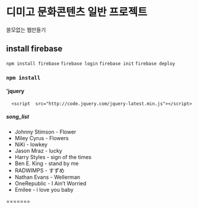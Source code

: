 # 디미고 문화콘텐츠 일반 프로젝트

쓸모없는 웹만들기

## install firebase

`npm install firebase`
`firebase login`
`firebase init`
`firebase deploy`

### `npm install`

#### 'jquery

`  <script  src="http://code.jquery.com/jquery-latest.min.js"></script>`

##### song_list

- Johnny Stimson - Flower
- Miley Cyrus - Flowers
- NiKi - lowkey
- Jason Mraz - lucky
- Harry Styles - sign of the times
- Ben E. King - stand by me
- RADWIMPS - すずめ
- Nathan Evans - Wellerman
- OneRepublic - I Ain’t Worried
- Emilee - i love you baby



=======
